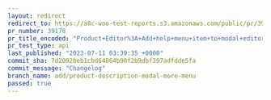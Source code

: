 ```yaml
---
layout: redirect
redirect_to: https://a8c-woo-test-reports.s3.amazonaws.com/public/pr/39178/api/index.html
pr_number: 39178
pr_title_encoded: "Product+Editor%3A+Add+help+menu+item+to+modal+editor"
pr_test_type: api
last_published: "2023-07-11 03:39:35 +0000"
commit_sha: 7d2092beb1cbd64864b90f2b9dbf397adfdde5fa
commit_message: "Changelog"
branch_name: add/product-description-modal-more-menu
passed: true
---
```

